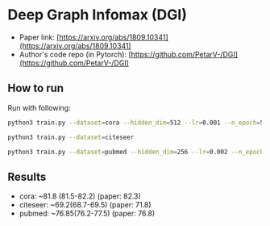 Deep Graph Infomax (DGI)
========================

- Paper link: [https://arxiv.org/abs/1809.10341](https://arxiv.org/abs/1809.10341)
- Author's code repo (in Pytorch):
  [https://github.com/PetarV-/DGI](https://github.com/PetarV-/DGI)


How to run
----------

Run with following:

```bash
python3 train.py --dataset=cora --hidden_dim=512 --lr=0.001 --n_epoch=500
```

```bash
python3 train.py --dataset=citeseer 
```

```bash
python3 train.py --dataset=pubmed --hidden_dim=256 --lr=0.002 --n_epoch=500
```

Results
-------
* cora: ~81.8 (81.5-82.2) (paper: 82.3)
* citeseer: ~69.2(68.7-69.5) (paper: 71.8)
* pubmed: ~76.85(76.2-77.5) (paper: 76.8)
